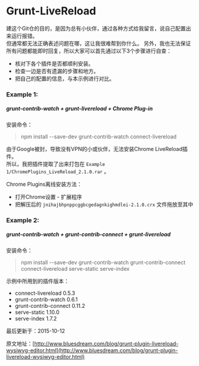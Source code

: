 # Grunt-LiveReload

建这个Git仓的目的，是因为总有小伙伴，通过各种方式给我留言，说自己配置出来运行报错。  
但通常都无法正确表述问题在哪，这让我很难帮到你什么。
另外，我也无法保证所有问题都能即时回复，所以大家可以首先通过以下3个步骤进行自查：

* 核对下各个插件是否都顺利安装。
* 检查一边是否有遗漏的步骤和地方。
* 把自己的配置的信息，与本示例进行对比。

### Example 1: 

##### grunt-contrib-watch + grunt-livereload + Chrome Plug-in

安装命令：
> npm install --save-dev grunt-contrib-watch connect-livereload

由于Google被封，导致没有VPN的小或伙伴，无法安装Chrome LiveReload插件。  
所以，我把插件提取了出来打包在 `Example 1/ChromePlugins_LiveReload_2.1.0.rar` 。

Chrome Plugins离线安装方法：
* 打开Chrome设置 - 扩展程序
* 把解压后的 `jnihajbhpnppcggbcgedagnkighmdlei-2.1.0.crx` 文件拖放至其中

### Example 2:

##### grunt-contrib-watch + grunt-contrib-connect + grunt-livereload

安装命令：
> npm install --save-dev grunt-contrib-watch grunt-contrib-connect connect-livereload serve-static serve-index

示例中所用到的插件版本：  
* connect-livereload 0.5.3  
* grunt-contrib-watch 0.6.1  
* grunt-contrib-connect 0.11.2
* serve-static 1.10.0
* serve-index 1.7.2

最后更新于：2015-10-12

原文地址：[http://www.bluesdream.com/blog/grunt-plugin-livereload-wysiwyg-editor.html](http://www.bluesdream.com/blog/grunt-plugin-livereload-wysiwyg-editor.html)